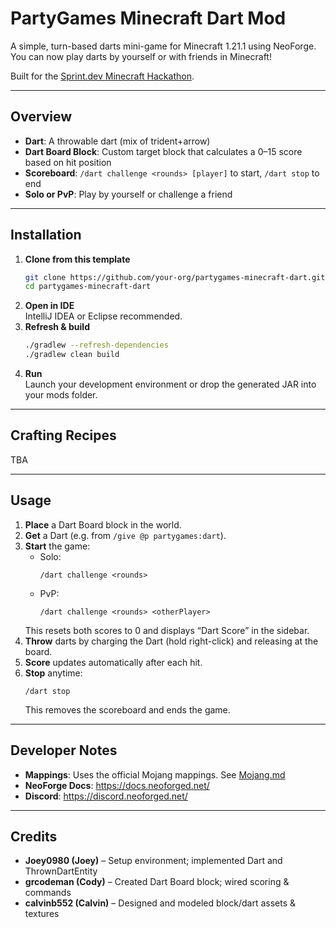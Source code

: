# PartyGames Minecraft Dart Mod

A simple, turn-based darts mini-game for Minecraft 1.21.1 using NeoForge. You can now play darts by yourself or with friends in Minecraft! 

Built for the [Sprint.dev Minecraft Hackathon](https://www.sprint.dev/hackathons/minecrafthack).

---

## Overview

- **Dart**: A throwable dart (mix of trident+arrow)  
- **Dart Board Block**: Custom target block that calculates a 0–15 score based on hit position  
- **Scoreboard**: `/dart challenge <rounds> [player]` to start, `/dart stop` to end  
- **Solo or PvP**: Play by yourself or challenge a friend  

---

## Installation

1. **Clone from this template**  
   ```bash
   git clone https://github.com/your-org/partygames-minecraft-dart.git
   cd partygames-minecraft-dart
   ```
2. **Open in IDE**  
   IntelliJ IDEA or Eclipse recommended.  
3. **Refresh & build**  
   ```bash
   ./gradlew --refresh-dependencies
   ./gradlew clean build
   ```
4. **Run**  
   Launch your development environment or drop the generated JAR into your mods folder.

---

## Crafting Recipes
TBA

---

## Usage

1. **Place** a Dart Board block in the world.  
2. **Get** a Dart (e.g. from `/give @p partygames:dart`).  
3. **Start** the game:  
   - Solo:  
     ```
     /dart challenge <rounds>
     ```  
   - PvP:  
     ```
     /dart challenge <rounds> <otherPlayer>
     ```  
   This resets both scores to 0 and displays “Dart Score” in the sidebar.  
4. **Throw** darts by charging the Dart (hold right-click) and releasing at the board.  
5. **Score** updates automatically after each hit.  
6. **Stop** anytime:  
   ```
   /dart stop
   ```  
   This removes the scoreboard and ends the game.

---

## Developer Notes

- **Mappings**: Uses the official Mojang mappings. See [Mojang.md](https://github.com/NeoForged/NeoForm/blob/main/Mojang.md)  
- **NeoForge Docs**: https://docs.neoforged.net/  
- **Discord**: https://discord.neoforged.net/  

---

## Credits

- **Joey0980 (Joey)** – Setup environment; implemented Dart and ThrownDartEntity  
- **grcodeman (Cody)** – Created Dart Board block; wired scoring & commands
- **calvinb552 (Calvin)** – Designed and modeled block/dart assets & textures  
